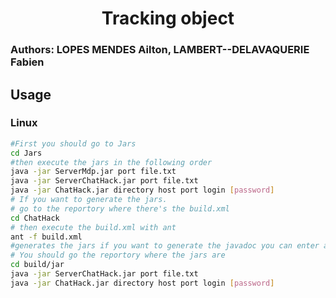 ﻿# <center> Tracking object
### Authors: LOPES MENDES Ailton, LAMBERT--DELAVAQUERIE Fabien
## Usage

### Linux
```bash
#First you should go to Jars
cd Jars
#then execute the jars in the following order
java -jar ServerMdp.jar port file.txt
java -jar ServerChatHack.jar port file.txt
java -jar ChatHack.jar directory host port login [password]
# If you want to generate the jars.
# go to the reportory where there's the build.xml
cd ChatHack
# then execute the build.xml with ant
ant -f build.xml
#generates the jars if you want to generate the javadoc you can enter ant doc
# You should go the reportory where the jars are
cd build/jar
java -jar ServerChatHack.jar port file.txt
java -jar ChatHack.jar directory host port login [password]
```

